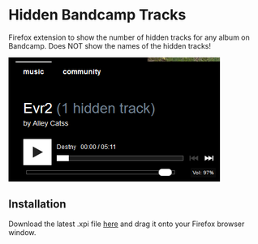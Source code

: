 # Hidden Bandcamp Tracks

Firefox extension to show the number of hidden tracks for any album on Bandcamp. Does NOT show the names of the hidden tracks!

![Example](/docs/example.PNG)

## Installation

Download the latest .xpi file [here](https://github.com/7x11x13/hidden-bandcamp-tracks/releases) and drag it onto your Firefox browser window.
